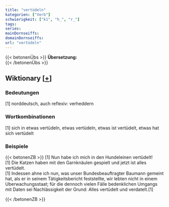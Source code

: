 ```yaml
---
title: "vertüdeln"
kategorien: ["Verb"]
schwierigkeit: ["k1", "h_", "r_"]
tags:
series:
mainDornseiffs:
domainDornseiffs:
url: "vertüdeln"
---
```


{{< betonenÜbs >}}
**Übersetzung:**  
{{< /betonenÜbs >}}

## Wiktionary [[+](https://de.wiktionary.org/wiki/vertüdeln)]

### Bedeutungen
[1] norddeutsch, auch reflexiv: verheddern  

### Wortkombinationen
[1] sich in etwas vertüdeln, etwas vertüdeln, etwas ist vertüdelt, etwas hat sich vertüdelt  

### Beispiele
{{< betonenZB >}}
[1] Nun habe ich mich in den Hundeleinen vertüdelt!  
[1] Die Katzen haben mit den Garnknäulen gespielt und jetzt ist alles vertüdelt.  
[1] Indessen ahne ich nun, was unser Bundesbeauftragter Baumann gemeint hat, als er in seinem Tätigkeitsbericht feststellte, wir lebten nicht in einem Uberwachungsstaat; für die dennoch vielen Fälle bedenklichen Umgangs mit Daten sei Nachlässigkeit der Grund: Alles vertüdelt und verdatelt.[1]  

{{< /betonenZB >}}

